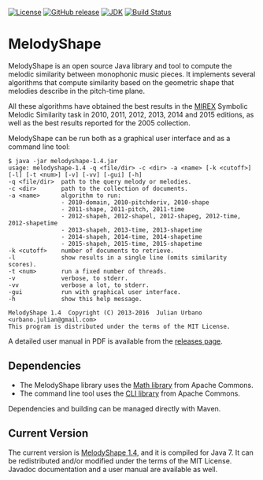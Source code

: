 [![License](https://img.shields.io/badge/license-MIT-blue.svg)]()
[![GitHub release](https://img.shields.io/github/release/julian-urbano/MelodyShape.svg)](https://github.com/julian-urbano/MelodyShape/releases/latest)
[![JDK](https://img.shields.io/badge/JDK-1.7-blue.svg)]()
[![Build Status](https://travis-ci.org/julian-urbano/MelodyShape.png)](https://travis-ci.org/julian-urbano/MelodyShape)

MelodyShape
===========

MelodyShape is an open source Java library and tool to compute the melodic similarity between monophonic music pieces. It implements several algorithms that compute similarity based on the geometric shape that melodies describe in the pitch-time plane.

All these algorithms have obtained the best results in the [MIREX](http://music-ir.org/mirex/wiki/MIREX_HOME) Symbolic Melodic Similarity task in 2010, 2011, 2012, 2013, 2014 and 2015 editions, as well as the best results reported for the 2005 collection.

MelodyShape can be run both as a graphical user interface and as a command line tool:

	$ java -jar melodyshape-1.4.jar
	usage: melodyshape-1.4 -q <file/dir> -c <dir> -a <name> [-k <cutoff>] [-l] [-t <num>] [-v] [-vv] [-gui] [-h]
	-q <file/dir>  path to the query melody or melodies.
	-c <dir>       path to the collection of documents.
	-a <name>      algorithm to run:
	               - 2010-domain, 2010-pitchderiv, 2010-shape
	               - 2011-shape, 2011-pitch, 2011-time
	               - 2012-shapeh, 2012-shapel, 2012-shapeg, 2012-time, 2012-shapetime
	               - 2013-shapeh, 2013-time, 2013-shapetime
	               - 2014-shapeh, 2014-time, 2014-shapetime
	               - 2015-shapeh, 2015-time, 2015-shapetime
	-k <cutoff>    number of documents to retrieve.
	-l             show results in a single line (omits similarity scores).
	-t <num>       run a fixed number of threads.
	-v             verbose, to stderr.
	-vv            verbose a lot, to stderr.
	-gui           run with graphical user interface.
	-h             show this help message.
	
	MelodyShape 1.4  Copyright (C) 2013-2016  Julian Urbano <urbano.julian@gmail.com>
	This program is distributed under the terms of the MIT License.

A detailed user manual in PDF is available from the [releases page](https://github.com/julian-urbano/MelodyShape/releases).

Dependencies
------------

* The MelodyShape library uses the [Math library](http://commons.apache.org/proper/commons-math/) from Apache Commons.
* The command line tool uses the [CLI library](http://commons.apache.org/proper/commons-cli/) from Apache Commons.

Dependencies and building can be managed directly with Maven.

Current Version
---------------

The current version is [MelodyShape 1.4](https://github.com/julian-urbano/MelodyShape/releases/tag/v1.4), and it is compiled for Java 7. It can be redistributed and/or modified under the terms of the MIT License. Javadoc documentation and a user manual are available as well.
